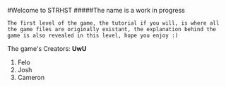 #Welcome to STRHST 
#####The name is a work in progress

```The first level of the game, the tutorial if you will, is where all the game files are originally existant, the explanation behind the game is also revealed in this level, hope you enjoy :)```

The game's Creators: **UwU**
1. Felo
2. Josh
3. Cameron
